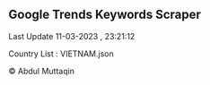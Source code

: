 

## Google Trends Keywords Scraper 
 
Last Update 11-03-2023 , 23:21:12

Country List :
VIETNAM.json



© Abdul Muttaqin 

